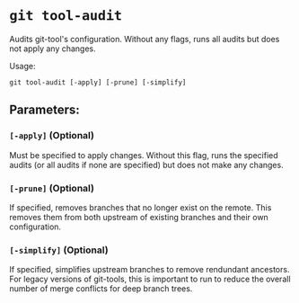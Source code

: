 # `git tool-audit`

Audits git-tool's configuration. Without any flags, runs all audits but does not apply any changes.

Usage:

    git tool-audit [-apply] [-prune] [-simplify]

## Parameters:

### `[-apply]` (Optional)

Must be specified to apply changes. Without this flag, runs the specified audits (or all audits if none are specified) but does not make any changes.

### `[-prune]` (Optional)

If specified, removes branches that no longer exist on the remote. This removes them from both upstream of existing branches and their own configuration.

### `[-simplify]` (Optional)

If specified, simplifies upstream branches to remove rendundant ancestors. For legacy versions of git-tools, this is important to run to reduce the overall number of merge conflicts for deep branch trees.
